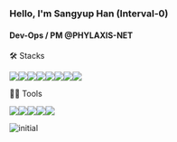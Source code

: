 ### Hello, I'm Sangyup Han (Interval-0)

#### Dev-Ops / PM @PHYLAXIS-NET

🛠️ Stacks

<img src="https://img.shields.io/badge/Go-00ADD8?style=flat-square&logo=Go&logoColor=white"/><img src="https://img.shields.io/badge/C++-00599C?style=flat-square&logo=C++&logoColor=white"/><img src="https://img.shields.io/badge/Python-3776AB?style=flat-square&logo=Python&logoColor=white"/><img src="https://img.shields.io/badge/Redis-DC382D?style=flat-square&logo=Redis&logoColor=white"/><img src="https://img.shields.io/badge/MongoDB-47A248?style=flat-square&logo=MongoDB&logoColor=white"/><img src="https://img.shields.io/badge/JavaScript-F7DF1E?style=flat-square&logo=JavaScript&logoColor=white"/><img src="https://img.shields.io/badge/TypeScript-3178C6?style=flat-square&logo=TypeScript&logoColor=white"/><img src="https://img.shields.io/badge/React-61DAFB?style=flat-square&logo=React&logoColor=white"/>

💪🏼 Tools 

<img src="https://img.shields.io/badge/Visual Studio Code-007ACC?style=flat-square&logo=Visual Studio Code&logoColor=white"/><img src="https://img.shields.io/badge/GitHub-181717?style=flat-square&logo=GitHub&logoColor=white"/><img src="https://img.shields.io/badge/Slack-4A154B?style=flat-square&logo=Slack&logoColor=white"/><img src="https://img.shields.io/badge/Notion-000000?style=flat-square&logo=Notion&logoColor=white"/><img src="https://img.shields.io/badge/Vim-019733?style=flat-square&logo=Vim&logoColor=white"/>

![initial](https://cdn.discordapp.com/attachments/1093881119163818054/1119933243521765476/logo_intro_phylaxis-_4K-Wi-Fi_.gif)
